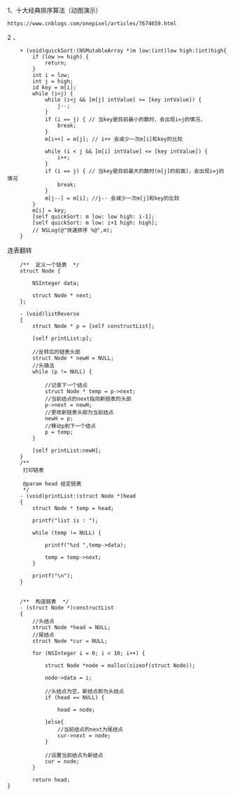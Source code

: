 1、十大经典排序算法（动图演示）

    https://www.cnblogs.com/onepixel/articles/7674659.html

2 、 

    
        + (void)quickSort:(NSMutableArray *)m low:(int)low high:(int)high{
            if (low >= high) {
                return;
            }
            int i = low;
            int j = high;
            id key = m[i];
            while (i<j) {
                while (i<j && [m[j] intValue] >= [key intValue]) {
                    j--;
                }
                if (i == j) { // 当key是目前最小的数时，会出现i=j的情况，
                    break;
                }
                m[i++] = m[j]; // i++ 会减少一次m[i]和key的比较
         
                while (i < j && [m[i] intValue] <= [key intValue]) {
                    i++;
                }
                if (i == j) { // 当key是目前最大的数时(m[j]的前面)，会出现i=j的情况
                    break;
                }
                m[j--] = m[i]; //j-- 会减少一次m[j]和key的比较
            }
            m[i] = key;
            [self quickSort: m low: low high: i-1];
            [self quickSort: m low: i+1 high: high];
            // NSLog(@"快速排序 %@",m);
        }
        
        
        

连表翻转

        /**  定义一个链表  */
        struct Node {
            
            NSInteger data;
            
            struct Node * next;
        };
        
        - (void)listReverse
        {
            struct Node * p = [self constructList];
            
            [self printList:p];
            
            //反转后的链表头部
            struct Node * newH = NULL;
            //头插法
            while (p != NULL) {
                
                //记录下一个结点
                struct Node * temp = p->next;
                //当前结点的next指向新链表的头部
                p->next = newH;
                //更改新链表头部为当前结点
                newH = p;
                //移动p到下一个结点
                p = temp;
            }
            
            [self printList:newH];
        }
        /**
         打印链表
        
         @param head 给定链表
         */
        - (void)printList:(struct Node *)head
        {
            struct Node * temp = head;
            
            printf("list is : ");
            
            while (temp != NULL) {
                
                printf("%zd ",temp->data);
                
                temp = temp->next;
            }
            
            printf("\n");
        }
        
        
        /**  构造链表  */
        - (struct Node *)constructList
        {
            //头结点
            struct Node *head = NULL;
            //尾结点
            struct Node *cur = NULL;
            
            for (NSInteger i = 0; i < 10; i++) {
                
                struct Node *node = malloc(sizeof(struct Node));
                
                node->data = i;
                
                //头结点为空，新结点即为头结点
                if (head == NULL) {
                    
                    head = node;
                    
                }else{
                    //当前结点的next为尾结点
                    cur->next = node;
                }
                
                //设置当前结点为新结点
                cur = node;
            }
            
            return head;
    }


        



    



